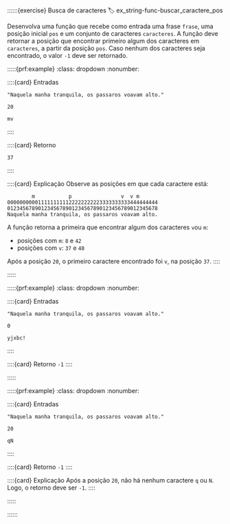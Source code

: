 ::::::{exercise} Busca de caracteres
:label: ex_string-func-buscar_caractere_pos

Desenvolva uma função que recebe como entrada uma frase `frase`, uma posição inicial `pos` e um conjunto de caracteres `caracteres`. A função deve retornar a posição que encontrar primeiro  algum dos caracteres em `caracteres`, a partir da posição `pos`. Caso nenhum dos caracteres seja encontrado, o valor `-1` deve ser retornado.

:::::{prf:example}
:class: dropdown
:nonumber:

::::{card} Entradas
```
"Naquela manha tranquila, os passaros voavam alto."
```

```
20
```

```
mv
```
::::

::::{card} Retorno
```
37
```
::::

::::{card} Explicação
Observe as posições em que cada caractere está:
```
        m           p                v  v m
0000000000111111111122222222223333333333444444444
0123456789012345678901234567890123456789012345678
Naquela manha tranquila, os passaros voavam alto.
```

A função retorna a primeira que encontrar algum dos caracteres `v`ou `m`:
- posições com `m`: `8`  e `42` 
- posições com `v`: `37` e `40`

Após a posição `20`, o primeiro caractere encontrado foi `v`, na posição `37`.
::::

:::::

:::::{prf:example}
:class: dropdown
:nonumber:

::::{card} Entradas

```
"Naquela manha tranquila, os passaros voavam alto."
```

```
0
```

```
yjxbc!
```
::::

::::{card} Retorno
`-1`
::::

:::::

:::::{prf:example}
:class: dropdown
:nonumber:

::::{card} Entradas

```
"Naquela manha tranquila, os passaros voavam alto."
```

```
20
```

```
qN
```
::::

::::{card} Retorno
`-1`
::::

::::{card} Explicação
Após a posição `20`, não há nenhum caractere `q` ou `N`. Logo, o retorno deve ser `-1`.
::::

:::::

::::::